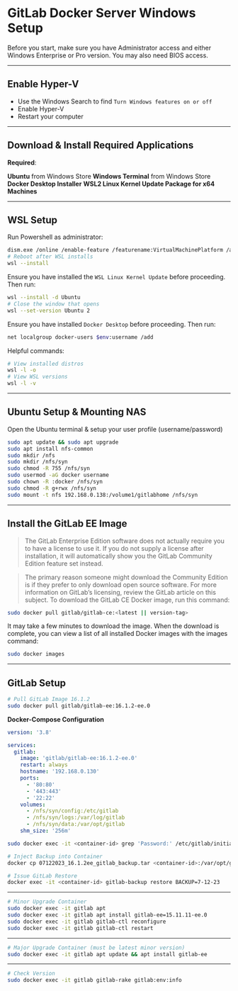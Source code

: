 # GitLab Docker Server Windows Setup

Before you start, make sure you have Administrator access and either Windows Enterprise or Pro version. You may also need BIOS access.

---

## Enable Hyper-V

 - Use the Windows Search to find `Turn Windows features on or off`
 - Enable Hyper-V
 - Restart your computer

---

## Download & Install Required Applications
**Required**:

**Ubuntu** from Windows Store
**Windows Terminal** from Windows Store
**Docker Desktop Installer**
**WSL2 Linux Kernel Update Package for x64 Machines**

---

## WSL Setup

Run Powershell as administrator:

```sh
dism.exe /online /enable-feature /featurename:VirtualMachinePlatform /all /norestart
# Reboot after WSL installs
wsl --install
```

Ensure you have installed the `WSL Linux Kernel Update` before proceeding. Then run:

```sh
wsl --install -d Ubuntu
# Close the window that opens
wsl --set-version Ubuntu 2
```

Ensure you have installed `Docker Desktop` before proceeding. Then run:

```sh
net localgroup docker-users $env:username /add
```

Helpful commands:

```sh
# View installed distros
wsl -l -o
# View WSL versions
wsl -l -v
```

---

## Ubuntu Setup & Mounting NAS

Open the Ubuntu terminal & setup your user profile (username/password)

```sh
sudo apt update && sudo apt upgrade
sudo apt install nfs-common
sudo mkdir /nfs
sudo mkdir /nfs/syn
sudo chmod -R 755 /nfs/syn
sudo usermod -aG docker username
sudo chown -R :docker /nfs/syn
sudo chmod -R g+rwx /nfs/syn
sudo mount -t nfs 192.168.0.138:/volume1/gitlabhome /nfs/syn
```

---

## Install the GitLab EE Image

> The GitLab Enterprise Edition software does not actually require you to have a license to use it. If you do not supply a license after installation, it will automatically show you the GitLab Community Edition feature set instead.

> The primary reason someone might download the Community Edition is if they prefer to only download open source software. For more information on GitLab’s licensing, review the GitLab article on this subject. To download the GitLab CE Docker image, run this command:

```sh
sudo docker pull gitlab/gitlab-ce:<latest || version-tag>
```

It may take a few minutes to download the image. When the download is complete, you can view a list of all installed Docker images with the images command:

```sh
sudo docker images
```

---

## GitLab Setup

```sh
# Pull GitLab Image 16.1.2
sudo docker pull gitlab/gitlab-ee:16.1.2-ee.0
```

**Docker-Compose Configuration**
```yml
version: '3.8'

services:
  gitlab:
    image: 'gitlab/gitlab-ee:16.1.2-ee.0'
    restart: always
    hostname: '192.168.0.130'
    ports:
      - '80:80'
      - '443:443'
      - '22:22'
    volumes:
      - /nfs/syn/config:/etc/gitlab
      - /nfs/syn/logs:/var/log/gitlab
      - /nfs/syn/data:/var/opt/gitlab
    shm_size: '256m'
```

```sh
sudo docker exec -it <container-id> grep 'Password:' /etc/gitlab/initial_root_password
```


```sh
# Inject Backup into Container
docker cp 07122023_16.1.2ee_gitlab_backup.tar <container-id>:/var/opt/gitlab/backups/7-12-23_gitlab_backup.tar
```

```sh
# Issue GitLab Restore
docker exec -it <container-id> gitlab-backup restore BACKUP=7-12-23
```

---

```sh
# Minor Upgrade Container 
sudo docker exec -it gitlab apt
sudo docker exec -it gitlab apt install gitlab-ee=15.11.11-ee.0
sudo docker exec -it gitlab gitlab-ctl reconfigure
sudo docker exec -it gitlab gitlab-ctl restart
```

---

```sh
# Major Upgrade Container (must be latest minor version)
sudo docker exec -it gitlab apt update && apt install gitlab-ee
```

---

```sh
# Check Version
sudo docker exec -it gitlab gitlab-rake gitlab:env:info
```

